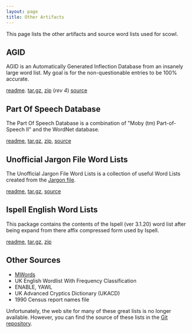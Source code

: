```yaml
---
layout: page
title: Other Artifacts
---
```


This page lists the other artifacts and source word lists used for
scowl.  

## AGID

AGID is an Automatically Generated Inflection Database from an
insanely large word list. My goal is for the non-questionable entries
to be 100% accurate.

<a href="/agid-readme">readme</a>.
<a href="http://downloads.sourceforge.net/wordlist/agid-4.tar.gz">tar.gz</a>, 
<a href="http://downloads.sourceforge.net/wordlist/agid-4.zip">zip</a>
(<i>rev 4</i>) 
[source](http://github.com/kevina/wordlist)        

## Part Of Speech Database

The Part Of Speech Database is a combination of "Moby (tm)
Part-of-Speech II" and the WordNet database.

<a href="/pos-readme">readme</a>,
<a href="http://downloads.sourceforge.net/wordlist/pos-1.tar.gz">tar.gz</a>,
<a href="http://downloads.sourceforge.net/wordlist/pos-1.zip">zip</a>,
[source](http://github.com/kevina/wordlist)        

## Unofficial Jargon File Word Lists

The Unofficial Jargon File Word Lists is a collection of useful Word Lists created 
from the [Jargon file](http://en.wikipedia.org/wiki/Jargon_File).

<a href="/jargon-wl-readme">readme</a>,
<a href="http://downloads.sourceforge.net/wordlist/jargon-wl-4.2.0-1.tar.gz">tar.gz</a>,
[source](http://github.com/kevina/wordlist)        

## Ispell English Word Lists

This package contains the contents of the Ispell (ver 3.1.20) word
list after being expand from there affix compressed form used by
Ispell.

<a href="/ispell-enwl-readme">readme</a>,
<a href="http://downloads.sourceforge.net/wordlist/ispell-enwl-3.1.20.tar.gz">tar.gz</a>,
<a href="http://downloads.sourceforge.net/wordlist/ispell-enwl-3.1.20.zip">zip</a>

## Other Sources

* [MWords](http://icon.shef.ac.uk/Moby/)
* UK English Wordlist With Frequency Classification 
* ENABLE, YAWL
* UK Advanced Cryptics Dictionary (UKACD)
* 1990 Census report names file

Unfortunately, the web site for many of these great lists is no longer
available.  However, you can find the source of these lists in the
[Git repository](http://github.com/kevina/wordlist).
